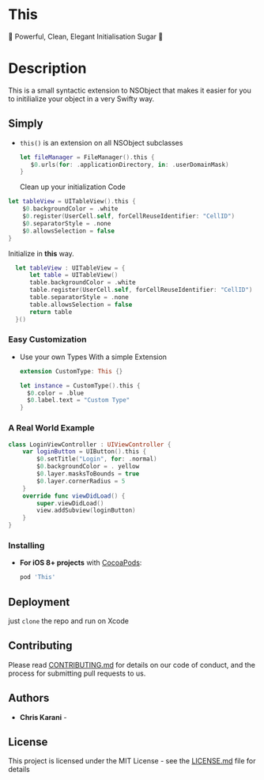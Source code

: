 # This
🌋 Powerful, Clean, Elegant Initialisation Sugar 🌋

# Description

This is a small syntactic extension to NSObject that makes it easier for you to initilialize your object in a very Swifty way.

## Simply

-   `this()` is an extension on all NSObject subclasses

    ```swift
    let fileManager = FileManager().this {
       $0.urls(for: .applicationDirectory, in: .userDomainMask)
    }
    ```
    
    Clean up your initialization Code
    
```swift
let tableView = UITableView().this {
    $0.backgroundColor = .white
    $0.register(UserCell.self, forCellReuseIdentifier: "CellID")
    $0.separatorStyle = .none
    $0.allowsSelection = false
}
```

Initialize in **this** way.

```swift
  let tableView : UITableView = {
      let table = UITableView()
      table.backgroundColor = .white
      table.register(UserCell.self, forCellReuseIdentifier: "CellID")
      table.separatorStyle = .none
      table.allowsSelection = false
      return table
  }()
```

### Easy Customization

- Use your own Types With a simple Extension

    ```swift
    extension CustomType: This {}
    
    let instance = CustomType().this {
      $0.color = .blue
      $0.label.text = "Custom Type"
    }
    ```


### A Real World Example
```swift
class LoginViewController : UIViewController {
    var loginButton = UIButton().this {
        $0.setTitle("Login", for: .normal)
        $0.backgroundColor = . yellow
        $0.layer.masksToBounds = true
        $0.layer.cornerRadius = 5
    }
    override func viewDidLoad() {
        super.viewDidLoad()
        view.addSubview(loginButton)
    }
}

```

### Installing

- **For iOS 8+ projects** with [CocoaPods](https://cocoapods.org):

    ```ruby
    pod 'This'


## Deployment

just `clone` the repo and run on Xcode


## Contributing

Please read [CONTRIBUTING.md](https://gist.github.com/PurpleBooth/b24679402957c63ec426) for details on our code of conduct, and the process for submitting pull requests to us.


## Authors

* **Chris Karani** - 

## License

This project is licensed under the MIT License - see the [LICENSE.md](LICENSE.md) file for details
